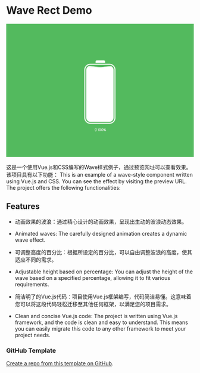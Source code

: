 # Wave Rect Demo

![Alt text](docs/demo.jpg)

这是一个使用Vue.js和CSS编写的Wave样式例子，通过预览网址可以查看效果。该项目具有以下功能：
This is an example of a wave-style component written using Vue.js and CSS. You can see the effect by visiting the preview URL. The project offers the following functionalities:

## Features

- 动画效果的波浪：通过精心设计的动画效果，呈现出生动的波浪动态效果。
- Animated waves: The carefully designed animation creates a dynamic wave effect.

- 可调整高度的百分比：根据所设定的百分比，可以自由调整波浪的高度，使其适应不同的需求。
- Adjustable height based on percentage: You can adjust the height of the wave based on a specified percentage, allowing it to fit various requirements.

- 简洁明了的Vue.js代码：项目使用Vue.js框架编写，代码简洁易懂。这意味着您可以将这段代码轻松迁移至其他任何框架，以满足您的项目需求。
- Clean and concise Vue.js code: The project is written using Vue.js framework, and the code is clean and easy to understand. This means you can easily migrate this code to any other framework to meet your project needs.

### GitHub Template

[Create a repo from this template on GitHub](https://github.com/lanseria/arco-uno-basic-template/generate).
